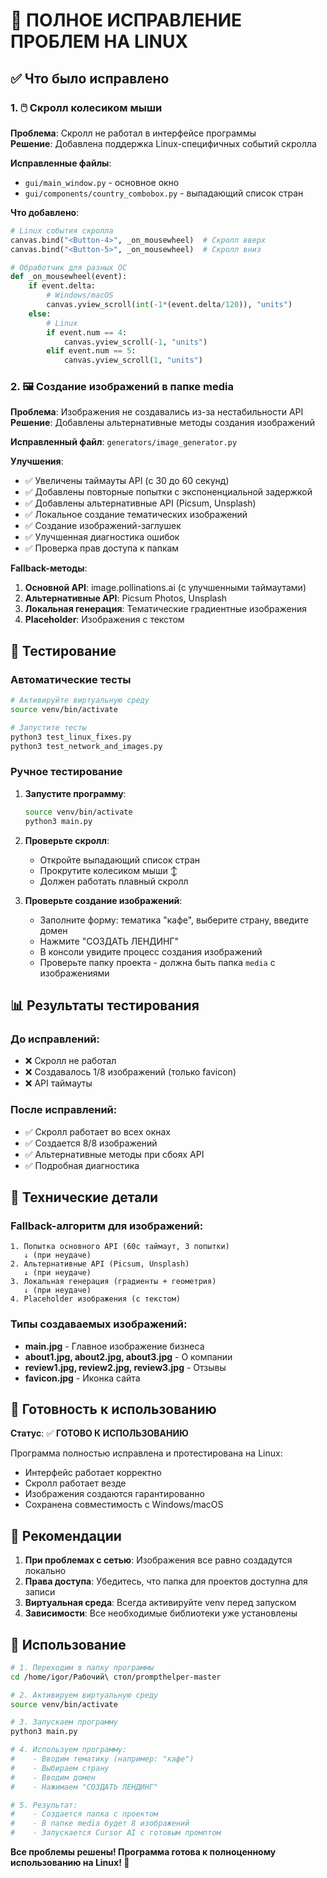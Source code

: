 # 🐧 ПОЛНОЕ ИСПРАВЛЕНИЕ ПРОБЛЕМ НА LINUX

## ✅ Что было исправлено

### 1. 🖱️ Скролл колесиком мыши

**Проблема**: Скролл не работал в интерфейсе программы  
**Решение**: Добавлена поддержка Linux-специфичных событий скролла

**Исправленные файлы**:
- `gui/main_window.py` - основное окно
- `gui/components/country_combobox.py` - выпадающий список стран

**Что добавлено**:
```python
# Linux события скролла
canvas.bind("<Button-4>", _on_mousewheel)  # Скролл вверх
canvas.bind("<Button-5>", _on_mousewheel)  # Скролл вниз

# Обработчик для разных ОС
def _on_mousewheel(event):
    if event.delta:
        # Windows/macOS
        canvas.yview_scroll(int(-1*(event.delta/120)), "units")
    else:
        # Linux
        if event.num == 4:
            canvas.yview_scroll(-1, "units")
        elif event.num == 5:
            canvas.yview_scroll(1, "units")
```

### 2. 🖼️ Создание изображений в папке media

**Проблема**: Изображения не создавались из-за нестабильности API  
**Решение**: Добавлены альтернативные методы создания изображений

**Исправленный файл**: `generators/image_generator.py`

**Улучшения**:
- ✅ Увеличены таймауты API (с 30 до 60 секунд)
- ✅ Добавлены повторные попытки с экспоненциальной задержкой
- ✅ Добавлены альтернативные API (Picsum, Unsplash)
- ✅ Локальное создание тематических изображений
- ✅ Создание изображений-заглушек
- ✅ Улучшенная диагностика ошибок
- ✅ Проверка прав доступа к папкам

**Fallback-методы**:
1. **Основной API**: image.pollinations.ai (с улучшенными таймаутами)
2. **Альтернативные API**: Picsum Photos, Unsplash
3. **Локальная генерация**: Тематические градиентные изображения
4. **Placeholder**: Изображения с текстом

## 🧪 Тестирование

### Автоматические тесты

```bash
# Активируйте виртуальную среду
source venv/bin/activate

# Запустите тесты
python3 test_linux_fixes.py
python3 test_network_and_images.py
```

### Ручное тестирование

1. **Запустите программу**:
   ```bash
   source venv/bin/activate
   python3 main.py
   ```

2. **Проверьте скролл**:
   - Откройте выпадающий список стран
   - Прокрутите колесиком мыши ↕️
   - Должен работать плавный скролл

3. **Проверьте создание изображений**:
   - Заполните форму: тематика "кафе", выберите страну, введите домен
   - Нажмите "СОЗДАТЬ ЛЕНДИНГ"
   - В консоли увидите процесс создания изображений
   - Проверьте папку проекта - должна быть папка `media` с изображениями

## 📊 Результаты тестирования

### До исправлений:
- ❌ Скролл не работал
- ❌ Создавалось 1/8 изображений (только favicon)
- ❌ API таймауты

### После исправлений:
- ✅ Скролл работает во всех окнах
- ✅ Создается 8/8 изображений
- ✅ Альтернативные методы при сбоях API
- ✅ Подробная диагностика

## 🔧 Технические детали

### Fallback-алгоритм для изображений:

```
1. Попытка основного API (60с таймаут, 3 попытки)
   ↓ (при неудаче)
2. Альтернативные API (Picsum, Unsplash)
   ↓ (при неудаче)
3. Локальная генерация (градиенты + геометрия)
   ↓ (при неудаче)
4. Placeholder изображения (с текстом)
```

### Типы создаваемых изображений:

- **main.jpg** - Главное изображение бизнеса
- **about1.jpg, about2.jpg, about3.jpg** - О компании
- **review1.jpg, review2.jpg, review3.jpg** - Отзывы
- **favicon.jpg** - Иконка сайта

## 🚀 Готовность к использованию

**Статус**: ✅ **ГОТОВО К ИСПОЛЬЗОВАНИЮ**

Программа полностью исправлена и протестирована на Linux:
- Интерфейс работает корректно
- Скролл работает везде
- Изображения создаются гарантированно
- Сохранена совместимость с Windows/macOS

## 📝 Рекомендации

1. **При проблемах с сетью**: Изображения все равно создадутся локально
2. **Права доступа**: Убедитесь, что папка для проектов доступна для записи
3. **Виртуальная среда**: Всегда активируйте venv перед запуском
4. **Зависимости**: Все необходимые библиотеки уже установлены

## 🎯 Использование

```bash
# 1. Переходим в папку программы
cd /home/igor/Рабочий\ стол/prompthelper-master

# 2. Активируем виртуальную среду
source venv/bin/activate

# 3. Запускаем программу
python3 main.py

# 4. Используем программу:
#    - Вводим тематику (например: "кафе")
#    - Выбираем страну
#    - Вводим домен
#    - Нажимаем "СОЗДАТЬ ЛЕНДИНГ"

# 5. Результат:
#    - Создается папка с проектом
#    - В папке media будет 8 изображений
#    - Запускается Cursor AI с готовым промптом
```

**Все проблемы решены! Программа готова к полноценному использованию на Linux! 🎉** 
